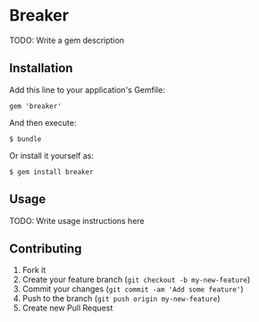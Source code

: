 # Breaker

TODO: Write a gem description

## Installation

Add this line to your application's Gemfile:

    gem 'breaker'

And then execute:

    $ bundle

Or install it yourself as:

    $ gem install breaker

## Usage

TODO: Write usage instructions here

## Contributing

1. Fork it
2. Create your feature branch (`git checkout -b my-new-feature`)
3. Commit your changes (`git commit -am 'Add some feature'`)
4. Push to the branch (`git push origin my-new-feature`)
5. Create new Pull Request
